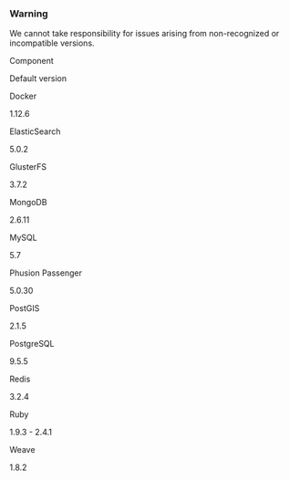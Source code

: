 ### Warning

We cannot take responsibility for issues arising from non-recognized or incompatible versions.






    

        

            
Component

            
Default version

        

    

    

        

            
Docker

            
1.12.6

        

        

            
ElasticSearch

            
5.0.2

        

        

            
GlusterFS

            
3.7.2

        

        

            
MongoDB

            
2.6.11

        

        

            
MySQL

            
5.7

        
   
        

            
Phusion Passenger

            
5.0.30

        

        

            
PostGIS

            
2.1.5

        

        

            
PostgreSQL

            
9.5.5

        

        

            
Redis

            
3.2.4

        

        

            
Ruby

            
1.9.3 - 2.4.1

        

        

            
Weave

            
1.8.2

        


    








